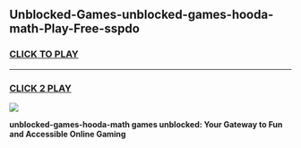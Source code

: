
## Unblocked-Games-unblocked-games-hooda-math-Play-Free-sspdo
<h3>
<a href="https://premium76.site?title=unblocked-games-hooda-math&ref=17A">CLICK TO PLAY</a></h3>
<hr>

<h3>
<a href="https://premium76.site?title=unblocked-games-hooda-math&ref=17A">CLICK 2 PLAY</a>
  
</h3>

<a href="https://premium76.site?title=unblocked-games-hooda-math&ref=17A"><img src="https://clearcache.store/games.png"></a>


**unblocked-games-hooda-math games unblocked: Your Gateway to Fun and Accessible Online Gaming**
